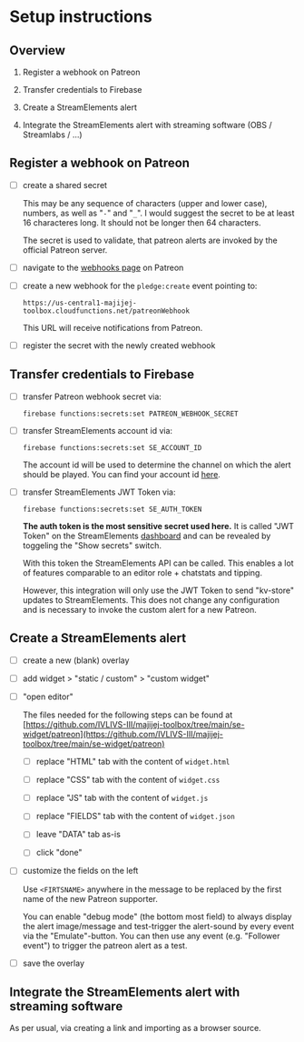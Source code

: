 # Setup instructions

## Overview

1. Register a webhook on Patreon

2. Transfer credentials to Firebase

3. Create a StreamElements alert

4. Integrate the StreamElements alert with streaming software (OBS / Streamlabs / …)

## Register a webhook on Patreon

- [ ] create a shared secret
  
  This may be any sequence of characters (upper and lower case), numbers, as well as "`-`" and "`_`". I would suggest the secret to be at least 16 characteres long. It should not be longer then 64 characters.
  
  The secret is used to validate, that patreon alerts are invoked by the official Patreon server.

- [ ] navigate to the [webhooks page](https://www.patreon.com/portal/registration/register-webhooks) on Patreon

- [ ] create a new webhook for the `pledge:create` event pointing to:
  
  `https://us-central1-majijej-toolbox.cloudfunctions.net/patreonWebhook`
  
  This URL will receive notifications from Patreon.

- [ ] register the secret with the newly created webhook

## Transfer credentials to Firebase

- [ ] transfer Patreon webhook secret via:
  
  `firebase functions:secrets:set PATREON_WEBHOOK_SECRET`

- [ ] transfer StreamElements account id via:
  
  `firebase functions:secrets:set SE_ACCOUNT_ID`
  
  The account id will be used to determine the channel on which the alert should be played. You can find your account id [here](https://streamelements.com/dashboard/account/channels).

- [ ] transfer StreamElements JWT Token via:
  
  `firebase functions:secrets:set SE_AUTH_TOKEN`
  
  **The auth token is the most sensitive secret used here.** It is called "JWT Token" on the StreamElements [dashboard](https://streamelements.com/dashboard/account/channels) and can be revealed by toggeling the "Show secrets" switch.
  
  With this token the StreamElements API can be called. This enables a lot of features comparable to an editor role + chatstats and tipping.
  
  However, this integration will only use the JWT Token to send "kv-store" updates to StreamElements. This does not change any configuration and is necessary to invoke the custom alert for a new Patreon.

## Create a StreamElements alert

- [ ] create a new (blank) overlay

- [ ] add widget > "static / custom" > "custom widget"

- [ ] "open editor"
  
  The files needed for the following steps can be found at [https://github.com/IVLIVS-III/majijej-toolbox/tree/main/se-widget/patreon](https://github.com/IVLIVS-III/majijej-toolbox/tree/main/se-widget/patreon)
  
  - [ ] replace "HTML" tab with the content of `widget.html`
  
  - [ ] replace "CSS" tab with the content of `widget.css`
  
  - [ ] replace "JS" tab with the content of `widget.js`
  
  - [ ] replace "FIELDS" tab with the content of `widget.json`
  
  - [ ] leave "DATA" tab as-is
  
  - [ ] click "done"

- [ ] customize the fields on the left
  
  Use `<FIRTSNAME>` anywhere in the message to be replaced by the first name of the new Patreon supporter.
  
  You can enable "debug mode" (the bottom most field) to always display the alert image/message and test-trigger the alert-sound by every event via the "Emulate"-button. You can then use any event (e.g. "Follower event") to trigger the patreon alert as a test.

- [ ] save the overlay

## Integrate the StreamElements alert with streaming software

As per usual, via creating a link and importing as a browser source.
